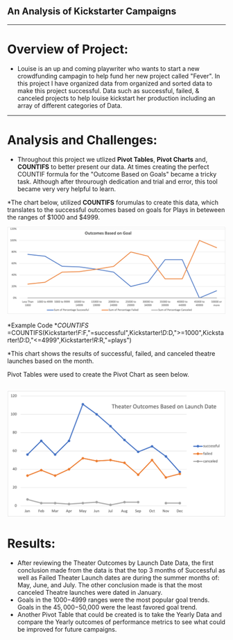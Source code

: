 ## An Analysis of Kickstarter Campaigns
---
# Overview of Project: 
* Louise is an up and coming playwriter who wants to start a new crowdfunding campagin to help fund her new project called "Fever". In this project I have organized data from organized and sorted data to make this project successful. Data such as successful, failed, & canceled projects to help louise kickstart her production including an array of different categories of Data. 
---
# Analysis and Challenges: 
* Throughout this project we utlized **Pivot Tables**, **Pivot Charts** and, **COUNTIFS** to better present our data. At times creating the perfect COUNTIF formula for the "Outcome Based on Goals" became a tricky task. Although after throurough dedication and trial and error, this tool became very very helpful to learn. 


*The chart below, utilized **COUNTIFS** forumulas to create this data, which translates to the successful outcomes based on goals for Plays in beteween the ranges of $1000 and $4999. 

![Outcomes vs Goals](https://github.com/ABorden23/Kickstarter-Analysis-Data-Analytics-Project/blob/main/Resources/Outcomes_vs_Goals.png)

*Example Code **COUNTIFS* =COUNTIFS(Kickstarter!$F:$F,"=successful",Kickstarter!$D:$D,">=1000",Kickstarter!$D:$D,"<=4999",Kickstarter!$R:$R,"=plays")


*This chart shows the results of successful, failed, and canceled theatre launches based on the month. 

Pivot Tables were used to create the Pivot Chart as seen below. 

![Theater Outcomes Based on Launch Date](https://github.com/ABorden23/Kickstarter-Analysis-Data-Analytics-Project/blob/main/Resources/Theater_Outcomes_vs_Launch.png)
---
# Results: 
* After reviewing the Theater Outcomes by Launch Date Data, the first conclusion made from the data is that the top 3 months of Successful as well as Failed Theater Launch dates are during the summer months of: May, June, and July.  The other conclusion made is that the most canceled Theatre launches were dated in January. 
* Goals in the $1000-$4999 ranges were the most popular goal trends. Goals in the $45,000-$50,000 were the least favored goal trend. 
* Another Pivot Table that could be created is to take the Yearly Data and compare the Yearly outcomes of performance metrics to see what could be improved for future campaigns. 
